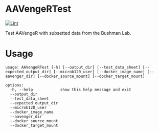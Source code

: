 # AAVengeRTest

<!-- Badges start -->
<!-- [![Tests](https://github.com/agmcfarland/Bartender/actions/workflows/python-app.yml/badge.svg)](https://github.com/agmcfarland/Bartender/actions/workflows/python-app.yml)
[![TestsConda](https://github.com/agmcfarland/Bartender/actions/workflows/conda-deployment.yml/badge.svg)](https://github.com/agmcfarland/Bartender/actions/workflows/conda-deployment.yml)
[![codecov](https://codecov.io/gh/agmcfarland/Bartender/graph/badge.svg?token=447XKVI3NG)](https://codecov.io/gh/agmcfarland/Bartender) -->
<!-- Badges end -->

[![Lint](https://github.com/agmcfarland/AAVengeRTest/actions/workflows/black.yml/badge.svg)](https://github.com/agmcfarland/Bartender/actions/AAVengeRTest/black.yml)


Test AAVengeR with subsetted data from the Bushman Lab.   



# Usage

```
usage: AAVengeRTest [-h] [--output_dir] [--test_data_sheet] [--expected_output_dir] [--microb120_user] [--docker_image_name] [--aavenger_dir] [--docker_source_mount] [--docker_target_mount]

options:
  -h, --help            show this help message and exit
  --output_dir
  --test_data_sheet
  --expected_output_dir
  --microb120_user
  --docker_image_name
  --aavenger_dir
  --docker_source_mount
  --docker_target_mount
```
